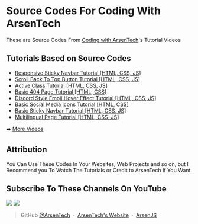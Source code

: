 # Source Codes For Coding With ArsenTech
These are Source Codes From [Coding with ArsenTech](https://www.youtube.com/channel/UCl52C6cFR1McvN1fAdsxdkA)'s Tutorial Videos

## Tutorials Based on Source Codes
<!-- YOUTUBE:START -->
- [Responsive Sticky Navbar Tutorial [HTML, CSS, JS]](https://www.youtube.com/watch?v=B_M-fZCLc7M)
- [Scroll Back To Top Button Tutorial [HTML, CSS, JS]](https://www.youtube.com/watch?v=I3aRNsO_3oo)
- [Active Class Tutorial [HTML, CSS, JS]](https://www.youtube.com/watch?v=2YeQvBY74MY)
- [Basic 404 Page Tutorial [HTML, CSS]](https://www.youtube.com/watch?v=2hu9kIqLYQU)
- [Discord Style Emoji Hover Effect Tutorial [HTML, CSS, JS]](https://www.youtube.com/watch?v=KQqscI6kBvI)
- [Basic Social Media Icons Tutorial [HTML, CSS]](https://www.youtube.com/watch?v=WjDsRKMRgII)
- [Basic Sticky Navbar Tutorial [HTML, CSS, JS]](https://www.youtube.com/watch?v=MJFzYA4mRkA)
- [Multilingual Page Tutorial [HTML, CSS, JS]](https://www.youtube.com/watch?v=wlsiP7QUX9M)
<!-- YOUTUBE:END -->

➡️ [More Videos](https://www.youtube.com/channel/UCl52C6cFR1McvN1fAdsxdkA)

## Attribution
You Can Use These Codes In Your Websites, Web Projects and so on, but I Recommend you To Watch The Tutorials or Credit to ArsenTech If You Want.

## Subscribe To These Channels On YouTube
<a href="https://www.youtube.com/channel/UCrtH0g6NE8tW5VIEgDySYtg" target="_blank"><img src="https://img.shields.io/badge/ArsenTech%20-222222.svg?&style=for-the-badge&logo=YouTube&logoColor=%23FF0000"/></a>
<a href="https://www.youtube.com/channel/UCl52C6cFR1McvN1fAdsxdkA" target="_blank"><img src="https://img.shields.io/badge/Coding%20With%20ArsenTech-222222.svg?&style=for-the-badge&logo=YouTube&logoColor=%23FF0000"/></a>

> GitHub [@ArsenTech](https://github.com/ArsenTech) &nbsp;&middot;&nbsp;
> [ArsenTech's Website](https://arsentech.github.io) &nbsp;&middot;&nbsp;
> [ArsenJS](https://codepen.io/ArsenJS)